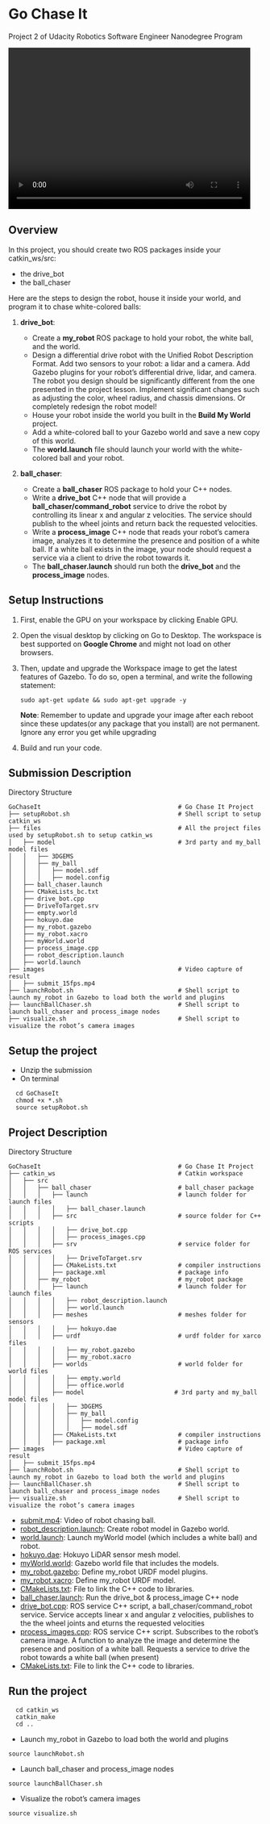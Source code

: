 # Go Chase It
Project 2 of Udacity Robotics Software Engineer Nanodegree Program

<video width="480" height="320" controls="controls">
  <source src="images/submit.mp4" type="video/mp4">
</video>

## Overview
In this project, you should create two ROS packages inside your catkin_ws/src: 
* the drive_bot
* the ball_chaser 

Here are the steps to design the robot, house it inside your world, and program it to chase white-colored balls:
  
1. **drive_bot**:
   * Create a **my_robot** ROS package to hold your robot, the white ball, and the world.
   * Design a differential drive robot with the Unified Robot Description Format. Add two sensors to your robot: a lidar and a camera. Add Gazebo plugins for your robot’s differential drive, lidar, and camera. The robot you design should be significantly different from the one presented in the project lesson. Implement significant changes such as adjusting the color, wheel radius, and chassis dimensions. Or completely redesign the robot model!
   * House your robot inside the world you built in the **Build My World** project.
   * Add a white-colored ball to your Gazebo world and save a new copy of this world.
   * The **world.launch** file should launch your world with the white-colored ball and your robot.

2. **ball_chaser**: 
   * Create a **ball_chaser** ROS package to hold your C++ nodes.
   * Write a **drive_bot** C++ node that will provide a **ball_chaser/command_robot** service to drive the robot by controlling its linear x and angular z velocities. The service should publish to the wheel joints and return back the requested velocities.
   * Write a **process_image** C++ node that reads your robot’s camera image, analyzes it to determine the presence and position of a white ball. If a white ball exists in the image, your node should request a service via a client to drive the robot towards it.
   * The **ball_chaser.launch** should run both the **drive_bot** and the **process_image** nodes.
   
## Setup Instructions
1. First, enable the GPU on your workspace by clicking Enable GPU.
2. Open the visual desktop by clicking on Go to Desktop. The workspace is best supported on **Google Chrome** and might not load on other browsers.
3. Then, update and upgrade the Workspace image to get the latest features of Gazebo. To do so, open a terminal, and write the following statement:

    ``` sudo apt-get update && sudo apt-get upgrade -y ```

    **Note**: Remember to update and upgrade your image after each reboot since these updates(or any package that you install) are not permanent. Ignore any error you get while upgrading
  
4. Build and run your code.  

## Submission Description  
Directory Structure  
```
GoChaseIt                                      # Go Chase It Project
├── setupRobot.sh                              # Shell script to setup catkin_ws
├── files                                      # All the project files used by setupRobot.sh to setup catkin_ws
│   ├── model                                  # 3rd party and my_ball model files
│   │   ├── 3DGEMS
│   │   ├── my_ball
│   │   │   ├── model.sdf
│   │   │   ├── model.config
│   ├── ball_chaser.launch
│   ├── CMakeLists_bc.txt
│   ├── drive_bot.cpp
│   ├── DriveToTarget.srv
│   ├── empty.world
│   ├── hokuyo.dae
│   ├── my_robot.gazebo
│   ├── my_robot.xacro
│   ├── myWorld.world
│   ├── process_image.cpp
│   ├── robot_description.launch
│   ├── world.launch
├── images                                     # Video capture of result
│   ├── submit_15fps.mp4
├── launchRobot.sh                             # Shell script to launch my_robot in Gazebo to load both the world and plugins
├── launchBallChaser.sh                        # Shell script to launch ball_chaser and process_image nodes
├── visualize.sh                               # Shell script to visualize the robot’s camera images
```


## Setup the project  
* Unzip the submission
* On terminal
``` 
  cd GoChaseIt
  chmod +x *.sh
  source setupRobot.sh
```

## Project Description  
Directory Structure  

```
GoChaseIt                                      # Go Chase It Project
├── catkin_ws                                  # Catkin workspace
│   ├── src
│   │   ├── ball_chaser                        # ball_chaser package        
│   │   │   ├── launch                         # launch folder for launch files
│   │   │   │   ├── ball_chaser.launch
│   │   │   ├── src                            # source folder for C++ scripts
│   │   │   │   ├── drive_bot.cpp
│   │   │   │   ├── process_images.cpp
│   │   │   ├── srv                            # service folder for ROS services
│   │   │   │   ├── DriveToTarget.srv
│   │   │   ├── CMakeLists.txt                 # compiler instructions
│   │   │   ├── package.xml                    # package info
│   │   ├── my_robot                           # my_robot package        
│   │   │   ├── launch                         # launch folder for launch files   
│   │   │   │   ├── robot_description.launch
│   │   │   │   ├── world.launch
│   │   │   ├── meshes                         # meshes folder for sensors
│   │   │   │   ├── hokuyo.dae
│   │   │   ├── urdf                           # urdf folder for xarco files
│   │   │   │   ├── my_robot.gazebo
│   │   │   │   ├── my_robot.xacro
│   │   │   ├── worlds                         # world folder for world files
│   │   │   │   ├── empty.world
│   │   │   │   ├── office.world
│   │   │   ├── model                         # 3rd party and my_ball model files
│   │   │   │   ├── 3DGEMS
│   │   │   │   ├── my_ball
│   │   │   │   │   ├── model.config
│   │   │   │   │   ├── model.sdf
│   │   │   ├── CMakeLists.txt                 # compiler instructions
│   │   │   ├── package.xml                    # package info
├── images                                     # Video capture of result
│   ├── submit_15fps.mp4
├── launchRobot.sh                             # Shell script to launch my_robot in Gazebo to load both the world and plugins
├── launchBallChaser.sh                        # Shell script to launch ball_chaser and process_image nodes
├── visualize.sh                               # Shell script to visualize the robot’s camera images
```


- [submit.mp4](/images/submit.mp4): Video of robot chasing ball.  
- [robot_description.launch](/catkin_ws/src/my_robot/launch/robot_description.launch): Create robot model in Gazebo world. 
- [world.launch](/catkin_ws/src/my_robot/launch/world.launch): Launch myWorld model (which includes a white ball) and robot.
- [hokuyo.dae](/catkin_ws/src/my_robot/meshes/hokuyo.dae): Hokuyo LiDAR sensor mesh model.  
- [myWorld.world](/catkin_ws/src/my_robot/worlds/myWorld.world): Gazebo world file that includes the models.  
- [my_robot.gazebo](/catkin_ws/src/my_robot/urdf/my_robot.gazebo): Define my_robot URDF model plugins.  
- [my_robot.xacro](/catkin_ws/src/my_robot/urdf/my_robot.xacro): Define my_robot URDF model.
- [CMakeLists.txt](/catkin_ws/src/my_robot/CMakeLists.txt): File to link the C++ code to libraries.  
- [ball_chaser.launch](/catkin_ws/src/ball_chaser/launch/ball_chaser.launch): Run the drive_bot & process_image C++ node  
- [drive_bot.cpp](/catkin_ws/src/ball_chaser/src/drive_bot.cpp): ROS service C++ script, a ball_chaser/command_robot service. Service accepts linear x and angular z velocities, publishes to the the wheel joints and eturns the requested velocities 
- [process_images.cpp](/catkin_ws/src/ball_chaser/src/process_images.cpp): ROS service C++ script. Subscribes to the robot’s camera image. A function to analyze the image and determine the presence and position of a white ball. Requests a service to drive the robot towards a white ball (when present)
- [CMakeLists.txt](/catkin_ws/src/ball_chaser/CMakeLists.txt): File to link the C++ code to libraries.  

  
## Run the project  
```
  cd catkin_ws
  catkin_make
  cd ..
```
* Launch my_robot in Gazebo to load both the world and plugins  
```
source launchRobot.sh
```
* Launch ball_chaser and process_image nodes  
```
source launchBallChaser.sh
```
* Visualize the robot’s camera images 
```
source visualize.sh
```
